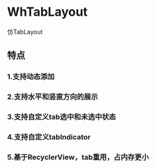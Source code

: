 # WhTabLayout
仿TabLayout

## 特点
### 1.支持动态添加
### 2.支持水平和竖直方向的展示
### 3.支持自定义tab选中和未选中状态
### 4.支持自定义tabIndicator
### 5.基于RecyclerView，tab重用，占内存更小



